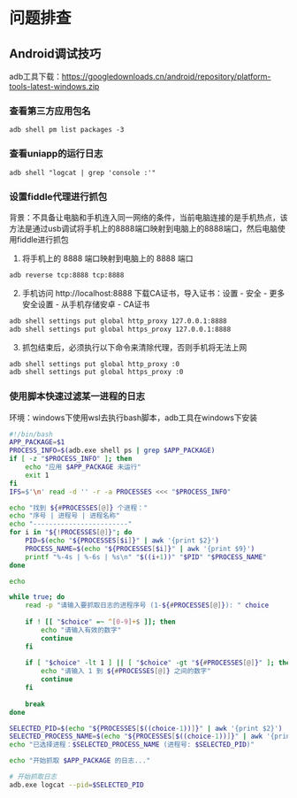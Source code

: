# 问题排查

## Android调试技巧

adb工具下载：https://googledownloads.cn/android/repository/platform-tools-latest-windows.zip

### 查看第三方应用包名

```shell
adb shell pm list packages -3
```

### 查看uniapp的运行日志

```shell
adb shell "logcat | grep 'console :'"
```

### 设置fiddle代理进行抓包

背景：不具备让电脑和手机连入同一网络的条件，当前电脑连接的是手机热点，该方法是通过usb调试将手机上的8888端口映射到电脑上的8888端口，然后电脑使用fiddle进行抓包

1. 将手机上的 8888 端口映射到电脑上的 8888 端口

```cmd
adb reverse tcp:8888 tcp:8888
```

2. 手机访问 http://localhost:8888 下载CA证书，导入证书：设置 - 安全 - 更多安全设置 - 从手机存储安卓 - CA证书

```cmd
adb shell settings put global http_proxy 127.0.0.1:8888
adb shell settings put global https_proxy 127.0.0.1:8888
```

3. 抓包结束后，必须执行以下命令来清除代理，否则手机将无法上网

```cmd
adb shell settings put global http_proxy :0
adb shell settings put global https_proxy :0
```

### 使用脚本快速过滤某一进程的日志

环境：windows下使用wsl去执行bash脚本，adb工具在windows下安装

```bash
#!/bin/bash
APP_PACKAGE=$1
PROCESS_INFO=$(adb.exe shell ps | grep $APP_PACKAGE)
if [ -z "$PROCESS_INFO" ]; then
    echo "应用 $APP_PACKAGE 未运行"
    exit 1
fi
IFS=$'\n' read -d '' -r -a PROCESSES <<< "$PROCESS_INFO"

echo "找到 ${#PROCESSES[@]} 个进程："
echo "序号 | 进程号 | 进程名称"
echo "------------------------"
for i in "${!PROCESSES[@]}"; do
    PID=$(echo "${PROCESSES[$i]}" | awk '{print $2}')
    PROCESS_NAME=$(echo "${PROCESSES[$i]}" | awk '{print $9}')
    printf "%-4s | %-6s | %s\n" "$((i+1))" "$PID" "$PROCESS_NAME"
done

echo

while true; do
    read -p "请输入要抓取日志的进程序号 (1-${#PROCESSES[@]}): " choice
    
    if ! [[ "$choice" =~ ^[0-9]+$ ]]; then
        echo "请输入有效的数字"
        continue
    fi
    
    if [ "$choice" -lt 1 ] || [ "$choice" -gt "${#PROCESSES[@]}" ]; then
        echo "请输入 1 到 ${#PROCESSES[@]} 之间的数字"
        continue
    fi
    
    break
done

SELECTED_PID=$(echo "${PROCESSES[$((choice-1))]}" | awk '{print $2}')
SELECTED_PROCESS_NAME=$(echo "${PROCESSES[$((choice-1))]}" | awk '{print $9}')
echo "已选择进程：$SELECTED_PROCESS_NAME (进程号: $SELECTED_PID)"

echo "开始抓取 $APP_PACKAGE 的日志..."

# 开始抓取日志
adb.exe logcat --pid=$SELECTED_PID
```